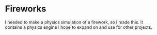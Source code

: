 # Fireworks
I needed to make a physics simulation of a firework, so I made this. It contains a physics engine I hope to expand on and use for other projects.
